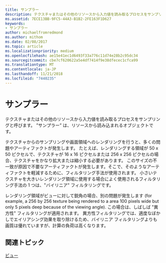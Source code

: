 ```yaml
---
title: サンプラー
description: テクスチャまたはその他のリソースから入力値を読み取るプロセスをサンプリングと呼びます。 \ 0034;サンプラー\ 0034; は、リソースから読み込まれるオブジェクトです。
ms.assetid: 7ECE13BB-9FC5-44A3-B1B2-2FE163F1D627
keywords:
- サンプラー
author: michaelfromredmond
ms.author: mithom
ms.date: 02/08/2017
ms.topic: article
ms.localizationpriority: medium
ms.openlocfilehash: ae15e41ec1d6493f33a776c11d74e28b2c95dc34
ms.sourcegitcommit: cbe7cf620622a5e4df7414f9e38dfecec1cfca99
ms.translationtype: MT
ms.contentlocale: ja-JP
ms.lasthandoff: 11/21/2018
ms.locfileid: "7440235"
---
```

# <a name="sampler"></a>サンプラー


テクスチャまたはその他のリソースから入力値を読み取るプロセスをサンプリングと呼びます。 ”サンプラー” は、リソースから読み込まれるオブジェクトです。

テクスチャからのサンプリングや画面領域へのレンダリングを行うと、多くの問題やアーティファクトが発生します。 たとえば、レンダリングする領域が 50 x 50 ピクセルで、テクスチャが 16 x 16 ピクセルまたは 256 x 256 ピクセルの場合、テクスチャをかなり拡大または縮小する必要があります。 このサイズの不一致が原因で不要なアーティファクトが発生します。そこで、そのようなアーティファクトを軽減するために、フィルタリング手法が使用されます。 小さいテクスチャを大きいレンダリング領域に使用する場合によく使用されるフィルタリング手法の 1 つは、"バイリニア" フィルタリングです。

レンダリング領域がビューに対して鋭角の場合、別の問題が発生します (for example, a 256 by 256 texture being rendered to a area 100 pixels wide but only 5 pixels deep because of the viewing angle). この場合は、しばしば "異方性" フィルタリングが適用されます。 異方性フィルタリングでは、適度なぼかしでエイリアシング効果を取り除けるため、バイリニア フィルタリングよりも画質は優れていますが、計算の負荷は高くなります。

## <a name="span-idrelated-topicsspanrelated-topics"></a><span id="related-topics"></span>関連トピック


[ビュー](views.md)

 

 




